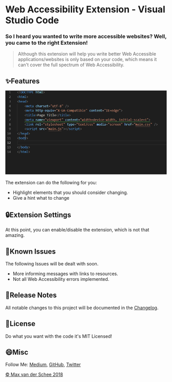 # Web Accessibility Extension - Visual Studio Code
### So I heard you wanted to write more accessible websites? Well, you came to the right Extension!
> Although this extension will help you write better Web Accessible applications/websites is only based on your code, which means it can't cover the full spectrum of Web Accessibility. 

## ✨Features
![](./web-accessibility.gif)

The extension can do the following for you:
* Highlight elements that you should consider changing.
* Give a hint what to change


## 🔒Extension Settings
At this point, you can enable/disable the extension, which is not that amazing. 

## 🐛Known Issues
The following Issues will be dealt with soon.
* More informing messages with links to resources.
* Not all Web Accessibility errors implemented.

## 📝Release Notes
All notable changes to this project will be documented in the [Changelog](./CHANGELOG.md).

## 💚License
Do what you want with the code it's MIT Licensed! 

## 😄Misc

Follow Me: [Medium](https://medium.com/@maxvanderschee), [GitHub](https://github.com/mvdschee), [Twitter](https://twitter.com/maxvanderschee)

[© Max van der Schee 2018](https://maxvanderschee.nl)